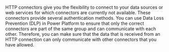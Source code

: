 HTTP connectors give you the flexibility to connect to your data sources or web services for which connectors are currently not available. These connectors provide several authentication methods. You can use Data Loss Prevention (DLP) in Power Platform to ensure that only the correct connectors are part of the same group and can communicate with each other. Therefore, you can make sure that the data that is received from an HTTP connection can only communicate with other connectors that you have allowed.
